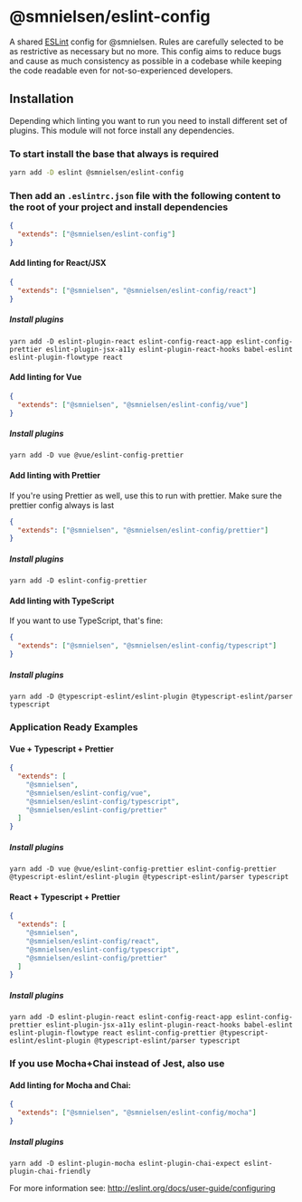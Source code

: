 # @smnielsen/eslint-config

A shared [ESLint](https://eslint.org) config for @smnielsen. Rules are carefully selected to be as restrictive as necessary but no more. This config aims to reduce bugs and cause as much consistency as possible in a codebase while keeping the code readable even for not-so-experienced developers.

## Installation

Depending which linting you want to run you need to install different set of plugins. This module will not force install any dependencies.

### To start install the base that always is required

```sh
yarn add -D eslint @smnielsen/eslint-config 
```

### Then add an `.eslintrc.json` file with the following content to the root of your project and install dependencies

```json
{
  "extends": ["@smnielsen/eslint-config"]
}
```

#### Add linting for React/JSX

```json
{
  "extends": ["@smnielsen", "@smnielsen/eslint-config/react"]
}
```

##### Install plugins

```terminal
yarn add -D eslint-plugin-react eslint-config-react-app eslint-config-prettier eslint-plugin-jsx-a11y eslint-plugin-react-hooks babel-eslint eslint-plugin-flowtype react
```


#### Add linting for Vue

```json
{
  "extends": ["@smnielsen", "@smnielsen/eslint-config/vue"]
}
```

##### Install plugins

```terminal
yarn add -D vue @vue/eslint-config-prettier
```

#### Add linting with Prettier

If you're using Prettier as well, use this to run with prettier.
Make sure the prettier config always is last

```json
{
  "extends": ["@smnielsen", "@smnielsen/eslint-config/prettier"]
}
```

##### Install plugins

```terminal
yarn add -D eslint-config-prettier
```

#### Add linting with TypeScript

If you want to use TypeScript, that's fine:

```json
{
  "extends": ["@smnielsen", "@smnielsen/eslint-config/typescript"]
}
```

##### Install plugins

```terminal
yarn add -D @typescript-eslint/eslint-plugin @typescript-eslint/parser typescript
```

### Application Ready Examples

#### Vue + Typescript + Prettier

```json
{
  "extends": [
    "@smnielsen",
    "@smnielsen/eslint-config/vue",
    "@smnielsen/eslint-config/typescript",
    "@smnielsen/eslint-config/prettier"
  ]
}
```

##### Install plugins

```terminal
yarn add -D vue @vue/eslint-config-prettier eslint-config-prettier @typescript-eslint/eslint-plugin @typescript-eslint/parser typescript
```


#### React + Typescript + Prettier

```json
{
  "extends": [
    "@smnielsen",
    "@smnielsen/eslint-config/react",
    "@smnielsen/eslint-config/typescript",
    "@smnielsen/eslint-config/prettier"
  ]
}
```

##### Install plugins

```terminal
yarn add -D eslint-plugin-react eslint-config-react-app eslint-config-prettier eslint-plugin-jsx-a11y eslint-plugin-react-hooks babel-eslint eslint-plugin-flowtype react eslint-config-prettier @typescript-eslint/eslint-plugin @typescript-eslint/parser typescript
```

### If you use Mocha+Chai instead of Jest, also use

#### Add linting for Mocha and Chai:

```json
{
  "extends": ["@smnielsen", "@smnielsen/eslint-config/mocha"]
}
```

##### Install plugins

```terminal
yarn add -D eslint-plugin-mocha eslint-plugin-chai-expect eslint-plugin-chai-friendly
```

For more information see: http://eslint.org/docs/user-guide/configuring
